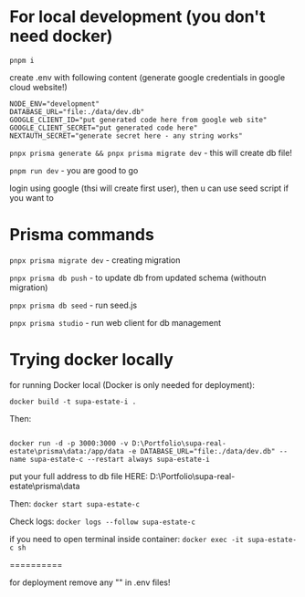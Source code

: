 For local development (you don't need docker)
===========

``` pnpm i ```

create .env with following content (generate google credentials in google cloud website!)

```
NODE_ENV="development"
DATABASE_URL="file:./data/dev.db"
GOOGLE_CLIENT_ID="put generated code here from google web site"
GOOGLE_CLIENT_SECRET="put generated code here"
NEXTAUTH_SECRET="generate secret here - any string works"
```

``` pnpx prisma generate && pnpx prisma migrate dev ``` - this will create db file!

``` pnpm run dev ``` - you are good to go

login using google (thsi will create first user), then u can use seed script if you want to

Prisma commands
===============


``` pnpx prisma migrate dev ``` - creating migration

``` pnpx prisma db push ``` - to update db from updated schema (withoutn migration)

``` pnpx prisma db seed ``` - run seed.js

``` pnpx prisma studio ``` - run web client for db management


Trying docker locally
=====

for running Docker local (Docker is only needed for deployment):

``` docker build -t supa-estate-i . ```

Then:

```

docker run -d -p 3000:3000 -v D:\Portfolio\supa-real-estate\prisma\data:/app/data -e DATABASE_URL="file:./data/dev.db" --name supa-estate-c --restart always supa-estate-i 

```

put your full address to db  file HERE: D:\Portfolio\supa-real-estate\prisma\data

Then: ``` docker start supa-estate-c ```

Check logs: ``` docker logs --follow supa-estate-c ```

if you need to open terminal inside container: ``` docker exec -it supa-estate-c sh ```

==========

for deployment remove any "" in .env files!
